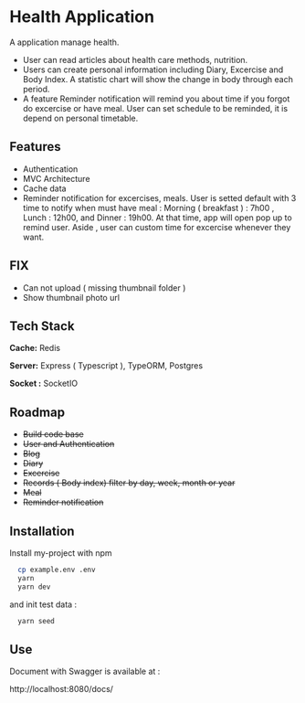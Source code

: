 # Health Application

A application manage health.

- User can read articles about health care methods, nutrition.
- Users can create personal information including Diary, Excercise and Body Index. A statistic chart will show the change in body through each period.
- A feature Reminder notification will remind you about time if you forgot do excercise or have meal. User can set schedule to be reminded, it is depend on personal timetable.

## Features

- Authentication
- MVC Architecture
- Cache data
- Reminder notification for excercises, meals. User is setted default with 3 time to notify when must have meal : Morning ( breakfast ) : 7h00 , Lunch : 12h00, and Dinner : 19h00. At that time, app will open pop up to remind user. Aside , user can custom time for excercise whenever they want.

## FIX

- Can not upload ( missing thumbnail folder )
- Show thumbnail photo url

## Tech Stack

**Cache:** Redis

**Server:** Express ( Typescript ), TypeORM, Postgres

**Socket :** SocketIO

## Roadmap

- ~~Build code base~~
- ~~User and Authentication~~
- ~~Blog~~
- ~~Diary~~
- ~~Excercise~~
- ~~Records ( Body index) filter by day, week, month or year~~
- ~~Meal~~
- ~~Reminder notification~~

## Installation

Install my-project with npm

```bash
  cp example.env .env
  yarn
  yarn dev
```

and init test data :

```bash
  yarn seed

```

## Use

Document with Swagger is available at :

http://localhost:8080/docs/
